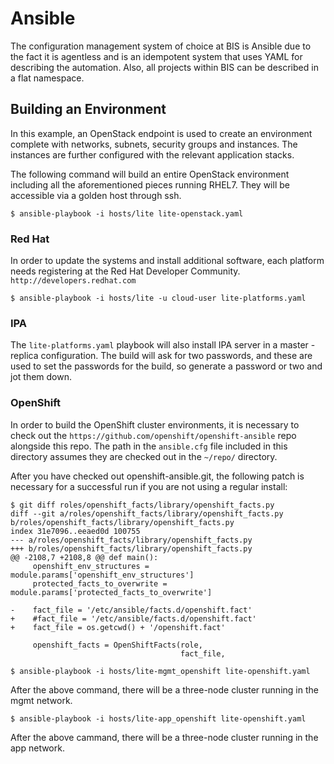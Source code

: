 # Ansible

The configuration management system of choice at BIS is Ansible due to the fact
it is agentless and is an idempotent system that uses YAML for describing the
automation. Also, all projects within BIS can be described in a flat namespace.

## Building an Environment

In this example, an OpenStack endpoint is used to create an environment complete
with networks, subnets, security groups and instances. The instances are further
configured with the relevant application stacks. 

The following command will build an entire OpenStack environment including all
the aforementioned pieces running RHEL7. They will be accessible via a golden
host through ssh.

`$ ansible-playbook -i hosts/lite lite-openstack.yaml`

### Red Hat 
In order to update the systems and install additional software, each platform
needs registering at the Red Hat Developer Community. 
`http://developers.redhat.com`

`$ ansible-playbook -i hosts/lite -u cloud-user lite-platforms.yaml`

### IPA

The `lite-platforms.yaml` playbook will also install IPA server in a master -
replica configuration. The build will ask for two passwords, and these are
used to set the passwords for the build, so generate a password or two and
jot them down. 

### OpenShift
In order to build the OpenShift cluster environments, it is necessary to check
out the `https://github.com/openshift/openshift-ansible` repo alongside this
repo. The path in the `ansible.cfg` file included in this directory assumes
they are checked out in the `~/repo/` directory.

After you have checked out openshift-ansible.git, the following patch is
necessary for a successful run if you are not using a regular install:

```
$ git diff roles/openshift_facts/library/openshift_facts.py
diff --git a/roles/openshift_facts/library/openshift_facts.py b/roles/openshift_facts/library/openshift_facts.py
index 31e7096..eeaed0d 100755
--- a/roles/openshift_facts/library/openshift_facts.py
+++ b/roles/openshift_facts/library/openshift_facts.py
@@ -2108,7 +2108,8 @@ def main():
     openshift_env_structures = module.params['openshift_env_structures']
     protected_facts_to_overwrite = module.params['protected_facts_to_overwrite']

-    fact_file = '/etc/ansible/facts.d/openshift.fact'
+    #fact_file = '/etc/ansible/facts.d/openshift.fact'
+    fact_file = os.getcwd() + '/openshift.fact'

     openshift_facts = OpenShiftFacts(role,
                                      fact_file,
```

`$ ansible-playbook -i hosts/lite-mgmt_openshift lite-openshift.yaml`

After the above command, there will be a three-node cluster running in the
mgmt network.

`$ ansible-playbook -i hosts/lite-app_openshift lite-openshift.yaml`

After the above cammand, there will be a three-node cluster running in the 
app network.

